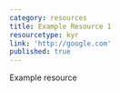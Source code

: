 ```yaml
---
category: resources
title: Example Resource 1
resourcetype: kyr
link: 'http://google.com'
published: true
---
```

Example resource
